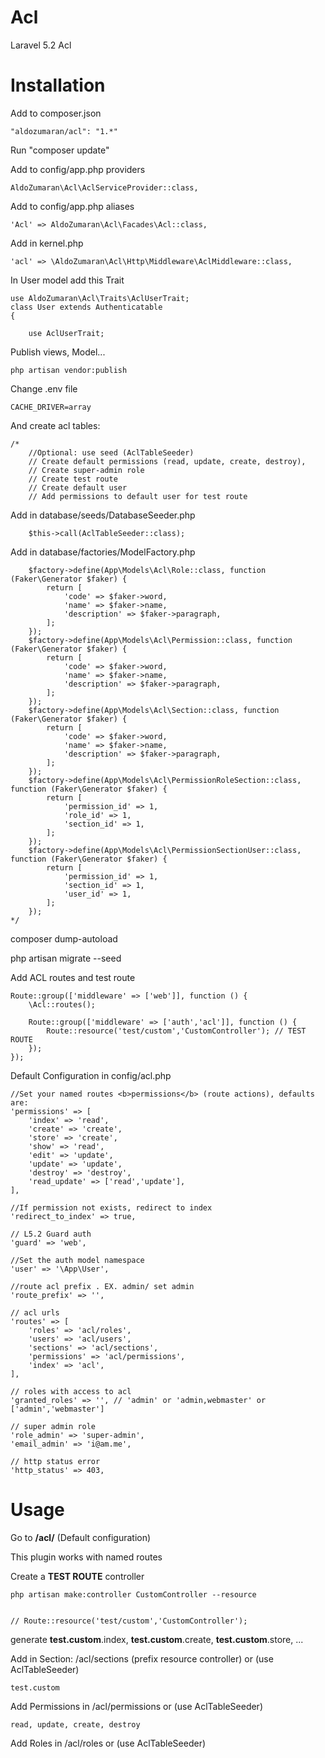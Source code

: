 # Acl
Laravel 5.2 Acl

# Installation

Add to composer.json
    
    "aldozumaran/acl": "1.*"
    
Run
    "composer update"
    
Add to config/app.php providers


    AldoZumaran\Acl\AclServiceProvider::class,
          

Add to config/app.php aliases
        
          
    'Acl' => AldoZumaran\Acl\Facades\Acl::class,

Add in kernel.php

    'acl' => \AldoZumaran\Acl\Http\Middleware\AclMiddleware::class,


In User model add this Trait

    use AldoZumaran\Acl\Traits\AclUserTrait;
    class User extends Authenticatable
    {
    
        use AclUserTrait;
     
Publish views, Model...

    php artisan vendor:publish

Change .env file 

    CACHE_DRIVER=array
    
And create acl tables: 
    
    /*
        //Optional: use seed (AclTableSeeder)
        // Create default permissions (read, update, create, destroy),
        // Create super-admin role
        // Create test route
        // Create default user
        // Add permissions to default user for test route

Add in database/seeds/DatabaseSeeder.php

        $this->call(AclTableSeeder::class);

Add in database/factories/ModelFactory.php

        $factory->define(App\Models\Acl\Role::class, function (Faker\Generator $faker) {
            return [
                'code' => $faker->word,
                'name' => $faker->name,
                'description' => $faker->paragraph,
            ];
        });
        $factory->define(App\Models\Acl\Permission::class, function (Faker\Generator $faker) {
            return [
                'code' => $faker->word,
                'name' => $faker->name,
                'description' => $faker->paragraph,
            ];
        });
        $factory->define(App\Models\Acl\Section::class, function (Faker\Generator $faker) {
            return [
                'code' => $faker->word,
                'name' => $faker->name,
                'description' => $faker->paragraph,
            ];
        });
        $factory->define(App\Models\Acl\PermissionRoleSection::class, function (Faker\Generator $faker) {
            return [
                'permission_id' => 1,
                'role_id' => 1,
                'section_id' => 1,
            ];
        });
        $factory->define(App\Models\Acl\PermissionSectionUser::class, function (Faker\Generator $faker) {
            return [
                'permission_id' => 1,
                'section_id' => 1,
                'user_id' => 1,
            ];
        });
    */
     
composer dump-autoload

php artisan migrate --seed

    
Add ACL routes and test route
    
    Route::group(['middleware' => ['web']], function () {
        \Acl::routes();

        Route::group(['middleware' => ['auth','acl']], function () {
            Route::resource('test/custom','CustomController'); // TEST ROUTE
        });
    });



Default Configuration in config/acl.php
    
    //Set your named routes <b>permissions</b> (route actions), defaults are:
    'permissions' => [
        'index' => 'read',
        'create' => 'create',
        'store' => 'create',
        'show' => 'read',
        'edit' => 'update',
        'update' => 'update',
        'destroy' => 'destroy',
        'read_update' => ['read','update'],
    ],

    //If permission not exists, redirect to index
    'redirect_to_index' => true,
    
    // L5.2 Guard auth
    'guard' => 'web',

    //Set the auth model namespace
    'user' => '\App\User',
    
    //route acl prefix . EX. admin/ set admin
    'route_prefix' => '', 

    // acl urls
    'routes' => [
        'roles' => 'acl/roles',
        'users' => 'acl/users',
        'sections' => 'acl/sections',
        'permissions' => 'acl/permissions',
        'index' => 'acl',
    ],

    // roles with access to acl
    'granted_roles' => '', // 'admin' or 'admin,webmaster' or ['admin','webmaster']

    // super admin role
    'role_admin' => 'super-admin',
    'email_admin' => 'i@am.me',

    // http status error 
    'http_status' => 403,


# Usage


Go to <b>/acl/</b> (Default configuration)

This plugin works with named routes 

Create a <b>TEST ROUTE</b> controller

    php artisan make:controller CustomController --resource


    // Route::resource('test/custom','CustomController');
    
generate 
<b>test.custom</b>.index, 
<b>test.custom</b>.create,
<b>test.custom</b>.store, 
...
    
Add in Section: /acl/sections (prefix resource controller) or (use AclTableSeeder)

    test.custom

    
Add Permissions in /acl/permissions or (use AclTableSeeder)

    read, update, create, destroy


Add Roles in /acl/roles or (use AclTableSeeder)
    
